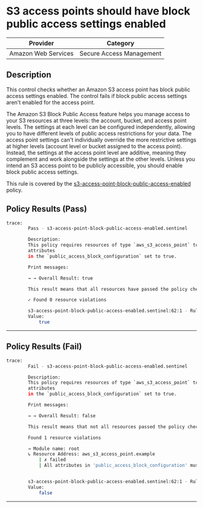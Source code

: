 # S3 access points should have block public access settings enabled

| Provider            |         Category         |
|---------------------| ------------------------ |
| Amazon Web Services | Secure Access Management |

## Description

This control checks whether an Amazon S3 access point has block public access settings enabled. The control fails if block public access settings aren't enabled for the access point.

The Amazon S3 Block Public Access feature helps you manage access to your S3 resources at three levels: the account, bucket, and access point levels. The settings at each level can be configured independently, allowing you to have different levels of public access restrictions for your data. The access point settings can't individually override the more restrictive settings at higher levels (account level or bucket assigned to the access point). Instead, the settings at the access point level are additive, meaning they complement and work alongside the settings at the other levels. Unless you intend an S3 access point to be publicly accessible, you should enable block public access settings.

This rule is covered by the [s3-access-point-block-public-access-enabled](../../policies/s3/s3-access-point-block-public-access-enabled.sentinel) policy.

## Policy Results (Pass)
```bash
trace:
        Pass - s3-access-point-block-public-access-enabled.sentinel

        Description:
        This policy requires resources of type `aws_s3_access_point` to have all
        attributes
        in the `public_access_block_configuration` set to true.

        Print messages:

        → → Overall Result: true

        This result means that all resources have passed the policy check for the policy s3-access-point-block-public-access-enabled.

        ✓ Found 0 resource violations

        s3-access-point-block-public-access-enabled.sentinel:62:1 - Rule "main"
        Value:
            true
```

---

## Policy Results (Fail)
```bash
trace:
        Fail - s3-access-point-block-public-access-enabled.sentinel

        Description:
        This policy requires resources of type `aws_s3_access_point` to have all
        attributes
        in the `public_access_block_configuration` set to true.

        Print messages:

        → → Overall Result: false

        This result means that not all resources passed the policy check and the protected behavior is not allowed for the policy s3-access-point-block-public-access-enabled.

        Found 1 resource violations

        → Module name: root
        ↳ Resource Address: aws_s3_access_point.example
            | ✗ failed
            | All attributes in 'public_access_block_configuration' must be set to true for 'aws_s3_access_point' resources. Refer to https://docs.aws.amazon.com/securityhub/latest/userguide/s3-controls.html#s3-19 for more details.


        s3-access-point-block-public-access-enabled.sentinel:62:1 - Rule "main"
        Value:
            false
```

---